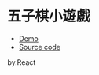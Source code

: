 # 五子棋小遊戲

* [Demo](https://shuanshuan030913.github.io/Gobang/)
* [Source code](https://github.com/Lidemy/mentor-program-3rd-shuanshuan030913/tree/master/homeworks/week21/fe/hw2)

by.React
